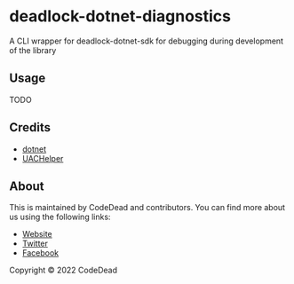 ﻿# deadlock-dotnet-diagnostics

A CLI wrapper for deadlock-dotnet-sdk for debugging during development of the library

## Usage
TODO

## Credits

* [dotnet](https://dotnet.microsoft.com/en-us/)
* [UACHelper](https://github.com/falahati/UACHelper)

## About

This is maintained by CodeDead and contributors. You can find more about us using the following links:
* [Website](https://codedead.com)
* [Twitter](https://twitter.com/C0DEDEAD)
* [Facebook](https://facebook.com/deadlinecodedead)

Copyright © 2022 CodeDead
